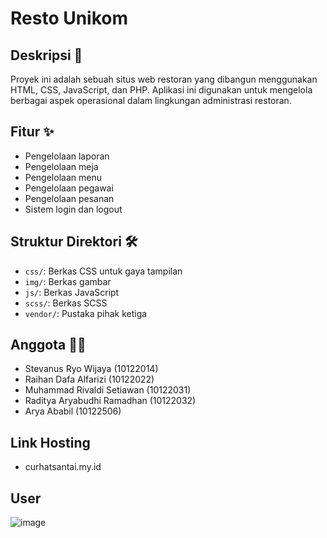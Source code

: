 # Resto Unikom

## Deskripsi 📖
Proyek ini adalah sebuah situs web restoran yang dibangun menggunakan HTML, CSS, JavaScript, dan PHP. Aplikasi ini digunakan untuk mengelola berbagai aspek operasional dalam lingkungan administrasi restoran.

## Fitur ✨
- Pengelolaan laporan
- Pengelolaan meja
- Pengelolaan menu
- Pengelolaan pegawai
- Pengelolaan pesanan
- Sistem login dan logout

## Struktur Direktori 🛠
- `css/`: Berkas CSS untuk gaya tampilan
- `img/`: Berkas gambar
- `js/`: Berkas JavaScript
- `scss/`: Berkas SCSS
- `vendor/`: Pustaka pihak ketiga

## Anggota 🧑‍🎓
- Stevanus Ryo Wijaya (10122014)
- Raihan Dafa Alfarizi (10122022)
- Muhammad Rivaldi Setiawan (10122031)
- Raditya Aryabudhi Ramadhan (10122032)
- Arya Ababil (10122506)

## Link Hosting
- curhatsantai.my.id

## User
![image](https://github.com/user-attachments/assets/c6f5750f-9724-4ec5-a62f-a7b58066d7a8)

